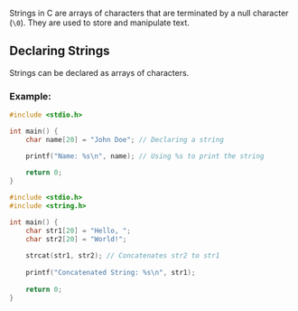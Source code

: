 

Strings in C are arrays of characters that are terminated by a null character (`\0`). They are used to store and manipulate text.

## Declaring Strings

Strings can be declared as arrays of characters.

### Example:

```c
#include <stdio.h>

int main() {
    char name[20] = "John Doe"; // Declaring a string

    printf("Name: %s\n", name); // Using %s to print the string
    
    return 0;
}
```

```c
#include <stdio.h>
#include <string.h>

int main() {
    char str1[20] = "Hello, ";
    char str2[20] = "World!";
    
    strcat(str1, str2); // Concatenates str2 to str1
    
    printf("Concatenated String: %s\n", str1);
    
    return 0;
}


